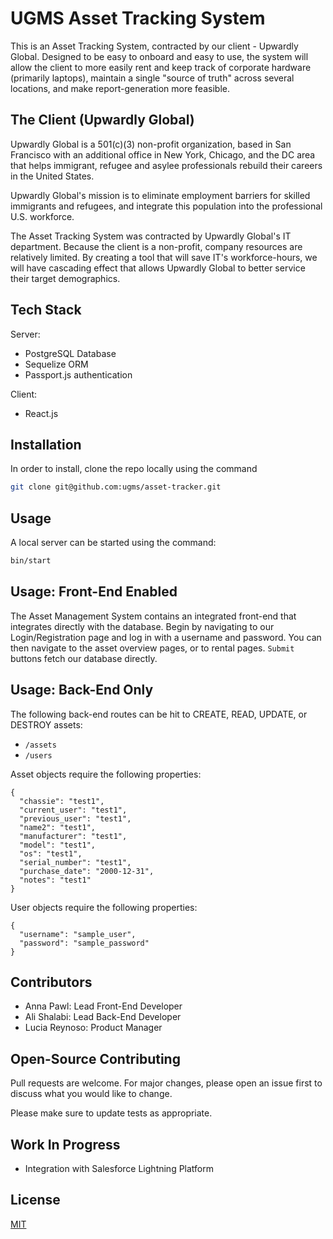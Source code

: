 # UGMS Asset Tracking System

This is an Asset Tracking System, contracted by our client - Upwardly Global. Designed to be easy to onboard and easy to use, the system will allow the client to more easily rent and keep track of corporate hardware (primarily laptops), maintain a single "source of truth" across several locations, and make report-generation more feasible.

## The Client (Upwardly Global)
Upwardly Global is a 501(c)(3) non-profit organization, based in San Francisco with an additional office in New York, Chicago, and the DC area that helps immigrant, refugee and asylee professionals rebuild their careers in the United States.

Upwardly Global's mission is to eliminate employment barriers for skilled immigrants and refugees, and integrate this population into the professional U.S. workforce.

The Asset Tracking System was contracted by Upwardly Global's IT department. Because the client is a non-profit, company resources are relatively limited. By creating a tool that will save IT's workforce-hours, we will have cascading effect that allows Upwardly Global to better service their target demographics.

## Tech Stack

Server:
- PostgreSQL Database
- Sequelize ORM
- Passport.js authentication

Client:
- React.js

## Installation

In order to install, clone the repo locally using the command
```bash
git clone git@github.com:ugms/asset-tracker.git
```

## Usage

A local server can be started using the command:
```bash
bin/start
```

## Usage: Front-End Enabled
The Asset Management System contains an integrated front-end that integrates directly with the database. Begin by navigating to our Login/Registration page and log in with a username and password. You can then navigate to the asset overview pages, or to rental pages. `Submit` buttons fetch our database directly.

## Usage: Back-End Only

The following back-end routes can be hit to CREATE, READ, UPDATE, or DESTROY assets:
- `/assets`
- `/users`

Asset objects require the following properties:
```
{
  "chassie": "test1",
  "current_user": "test1",
  "previous_user": "test1",
  "name2": "test1",
  "manufacturer": "test1",
  "model": "test1",
  "os": "test1",
  "serial_number": "test1",
  "purchase_date": "2000-12-31",
  "notes": "test1"
}
```

User objects require the following properties:
```
{
  "username": "sample_user",
  "password": "sample_password"
}
```

## Contributors
- Anna Pawl: Lead Front-End Developer
- Ali Shalabi: Lead Back-End Developer
- Lucia Reynoso: Product Manager

## Open-Source Contributing
Pull requests are welcome. For major changes, please open an issue first to discuss what you would like to change.

Please make sure to update tests as appropriate.

## Work In Progress
- Integration with Salesforce Lightning Platform

## License
[MIT](https://choosealicense.com/licenses/mit/)

